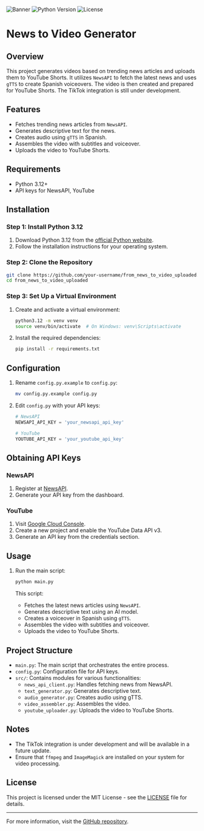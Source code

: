 ![Banner](https://img.shields.io/badge/Project%20Status-Active-green) ![Python Version](https://img.shields.io/badge/Python-3.12-blue) ![License](https://img.shields.io/badge/License-MIT-lightgrey)

# News to Video Generator

## Overview

This project generates videos based on trending news articles and uploads them to YouTube Shorts. It utilizes `NewsAPI` to fetch the latest news and uses `gTTS` to create Spanish voiceovers. The video is then created and prepared for YouTube Shorts. The TikTok integration is still under development.

## Features

- Fetches trending news articles from `NewsAPI`.
- Generates descriptive text for the news.
- Creates audio using `gTTS` in Spanish.
- Assembles the video with subtitles and voiceover.
- Uploads the video to YouTube Shorts.

## Requirements

- Python 3.12+
- API keys for NewsAPI, YouTube

## Installation

### Step 1: Install Python 3.12

1. Download Python 3.12 from the [official Python website](https://www.python.org/downloads/release/python-3120/).
2. Follow the installation instructions for your operating system.

### Step 2: Clone the Repository

```bash
git clone https://github.com/your-username/from_news_to_video_uploaded.git
cd from_news_to_video_uploaded
```

### Step 3: Set Up a Virtual Environment

1. Create and activate a virtual environment:
   ```bash
   python3.12 -m venv venv
   source venv/bin/activate  # On Windows: venv\Scripts\activate
   ```

2. Install the required dependencies:
   ```bash
   pip install -r requirements.txt
   ```

## Configuration

1. Rename `config.py.example` to `config.py`:
   ```bash
   mv config.py.example config.py
   ```

2. Edit `config.py` with your API keys:
   ```python
   # NewsAPI
   NEWSAPI_API_KEY = 'your_newsapi_api_key'
   
   # YouTube
   YOUTUBE_API_KEY = 'your_youtube_api_key'
   ```

## Obtaining API Keys

### NewsAPI

1. Register at [NewsAPI](https://newsapi.org/).
2. Generate your API key from the dashboard.

### YouTube

1. Visit [Google Cloud Console](https://console.cloud.google.com/).
2. Create a new project and enable the YouTube Data API v3.
3. Generate an API key from the credentials section.

## Usage

1. Run the main script:
   ```bash
   python main.py
   ```

   This script:
   - Fetches the latest news articles using `NewsAPI`.
   - Generates descriptive text using an AI model.
   - Creates a voiceover in Spanish using `gTTS`.
   - Assembles the video with subtitles and voiceover.
   - Uploads the video to YouTube Shorts.

## Project Structure

- `main.py`: The main script that orchestrates the entire process.
- `config.py`: Configuration file for API keys.
- `src/`: Contains modules for various functionalities:
  - `news_api_client.py`: Handles fetching news from NewsAPI.
  - `text_generator.py`: Generates descriptive text.
  - `audio_generator.py`: Creates audio using gTTS.
  - `video_assembler.py`: Assembles the video.
  - `youtube_uploader.py`: Uploads the video to YouTube Shorts.

## Notes

- The TikTok integration is under development and will be available in a future update.
- Ensure that `ffmpeg` and `ImageMagick` are installed on your system for video processing. 

## License

This project is licensed under the MIT License - see the [LICENSE](LICENSE) file for details.

---

For more information, visit the [GitHub repository](https://github.com/your-username/from_news_to_video_uploaded).
